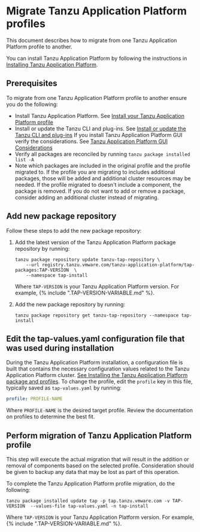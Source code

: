# Migrate Tanzu Application Platform profiles

This document describes how to migrate from one Tanzu Application Platform profile to another.

You can install Tanzu Application Platform by following the instructions in [Installing Tanzu Application Platform](install-intro.md).

## <a id='prereqs'></a> Prerequisites

To migrate from one Tanzu Application Platform profile to another ensure you do the following:

- Install Tanzu Application Platform. See [Install your Tanzu Application Platform profile](install.md#install-profile)
- Install or update the Tanzu CLI and plug-ins. See [Install or update the Tanzu CLI and plug-ins](install-tanzu-cli.md#cli-and-plugin)
If you install Tanzu Application Platform GUI verify the considerations. See [Tanzu Application Platform GUI Considerations](tap-gui/upgrades.md#considerations)
- Verify all packages are reconciled by running `tanzu package installed list -A`
- Note which packages are included in the original profile and the profile migrated to. If the profile you are migrating to includes additional packages, those will be added and additional cluster resources may be needed. If the profile migrated to doesn't include a component, the package is removed. If you do not want to add or remove a package, consider adding an additional cluster instead of migrating.

## <a id="add-new-package-repo"></a> Add new package repository

Follow these steps to add the new package repository:

1. Add the latest version of the Tanzu Application Platform package repository by running:

    ```
    tanzu package repository update tanzu-tap-repository \
        --url registry.tanzu.vmware.com/tanzu-application-platform/tap-packages:TAP-VERSION  \
        --namespace tap-install
    ```

    Where `TAP-VERSION` is your Tanzu Application Platform version. For example, {% include ".TAP-VERSION-VARIABLE.md" %}.

2. Add the new package repository by running:

    ```
    tanzu package repository get tanzu-tap-repository --namespace tap-install
    ```
## <a id="edit-profile-values"></a> Edit the tap-values.yaml configuration file that was used during installation

During the Tanzu Application Platform installation, a configuration file is built that contains the necessary configuration values related to the Tanzu Application Platform cluster. [See Installing the Tanzu Application Platform package and profiles](install.md#install-profile). To change the profile, edit the `profile` key in this file, typically saved as `tap-values.yaml` by running:

```yaml
profile: PROFILE-NAME
```
Where `PROFILE-NAME` is the desired target profile. Review the documentation on profiles to determine the best fit.

## <a id="perform-migration"></a> Perform migration of Tanzu Application Platform profile

 This step will execute the actual migration that will result in the addition or removal of components based on the selected profile. Consideration should be given to backup any data that may be lost as part of this operation.

To complete the Tanzu Application Platform profile migration, do the following:

```
tanzu package installed update tap -p tap.tanzu.vmware.com -v TAP-VERSION  --values-file tap-values.yaml -n tap-install
```

Where `TAP-VERSION` is your Tanzu Application Platform version. For example, {% include ".TAP-VERSION-VARIABLE.md" %}.
